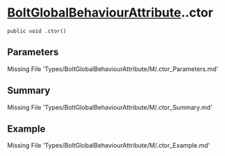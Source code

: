 # [BoltGlobalBehaviourAttribute](Types/BoltGlobalBehaviourAttribute.md)..ctor
`public void .ctor()`
## Parameters
Missing File 'Types/BoltGlobalBehaviourAttribute/M/.ctor_Parameters.md'
## Summary
Missing File 'Types/BoltGlobalBehaviourAttribute/M/.ctor_Summary.md'
## Example
Missing File 'Types/BoltGlobalBehaviourAttribute/M/.ctor_Example.md'
